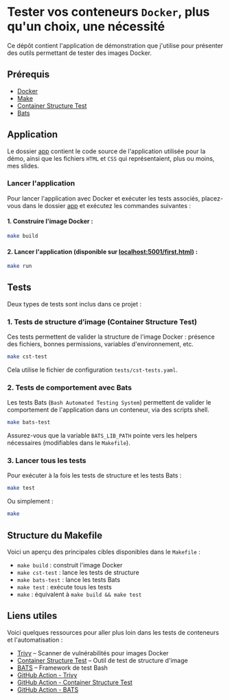 # Tester vos conteneurs `Docker`, plus qu'un choix, une nécessité 

Ce dépôt contient l'application de démonstration que j'utilise pour présenter des outils permettant de tester des images Docker.

## Prérequis

* [Docker](https://www.docker.com/)
* [Make](https://www.gnu.org/software/make/manual/make.html)
* [Container Structure Test](https://github.com/GoogleContainerTools/container-structure-test)
* [Bats](https://github.com/bats-core/bats-core)

## Application

Le dossier [app](./app/) contient le code source de l'application utilisée pour la démo, ainsi que les fichiers `HTML` et `CSS` qui représentaient, plus ou moins, mes slides.

### Lancer l'application

Pour lancer l'application avec Docker et exécuter les tests associés, placez-vous dans le dossier [app](./app/) et exécutez les commandes suivantes :

#### 1. Construire l'image Docker :

```bash
make build
```

#### 2. Lancer l'application (disponible sur [localhost:5001/first.html](http://localhost:5001/first.html)) :

```bash
make run
```

## Tests

Deux types de tests sont inclus dans ce projet :

### 1. Tests de structure d’image (Container Structure Test)

Ces tests permettent de valider la structure de l'image Docker : présence des fichiers, bonnes permissions, variables d'environnement, etc.

```bash
make cst-test
```

Cela utilise le fichier de configuration `tests/cst-tests.yaml`.

### 2. Tests de comportement avec Bats

Les tests Bats (`Bash Automated Testing System`) permettent de valider le comportement de l'application dans un conteneur, via des scripts shell.

```bash
make bats-test
```

Assurez-vous que la variable `BATS_LIB_PATH` pointe vers les helpers nécessaires (modifiables dans le `Makefile`).

### 3. Lancer tous les tests

Pour exécuter à la fois les tests de structure et les tests Bats :

```bash
make test
```

Ou simplement :

```bash
make
```

## Structure du Makefile

Voici un aperçu des principales cibles disponibles dans le `Makefile` :

* `make build` : construit l'image Docker
* `make cst-test` : lance les tests de structure
* `make bats-test` : lance les tests Bats
* `make test` : exécute tous les tests
* `make` : équivalent à `make build && make test`

## Liens utiles

Voici quelques ressources pour aller plus loin dans les tests de conteneurs et l'automatisation :

- [Trivy](https://github.com/aquasecurity/trivy) – Scanner de vulnérabilités pour images Docker
- [Container Structure Test](https://github.com/GoogleContainerTools/container-structure-test) – Outil de test de structure d'image
- [BATS](https://github.com/bats-core/bats-core) – Framework de test Bash
- [GitHub Action - Trivy](https://github.com/aquasecurity/trivy-action)
- [GitHub Action - Container Structure Test](https://github.com/marketplace/actions/container-structure-tests)
- [GitHub Action - BATS](https://github.com/marketplace/actions/setup-bats-testing-framework)

